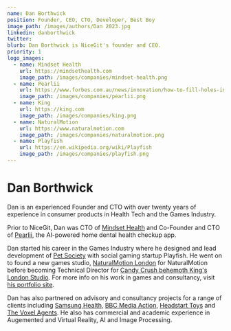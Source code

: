 ```yaml
---
name: Dan Borthwick
position: Founder, CEO, CTO, Developer, Best Boy
image_path: /images/authors/Dan 2023.jpg
linkedin: danborthwick
twitter:
blurb: Dan Borthwick is NiceGit's founder and CEO. 
priority: 1
logo_images:
  - name: Mindset Health
    url: https://mindsethealth.com
    image_path: /images/companies/mindset-health.png
  - name: Pearlii
    url: https://www.forbes.com.au/news/innovation/how-to-fill-holes-in-dental-care-without-seeing-a-dentist/
    image_path: /images/companies/pearlii.png
  - name: King
    url: https://king.com
    image_path: /images/companies/king.png
  - name: NaturalMotion
    url: https://www.naturalmotion.com
    image_path: /images/companies/naturalmotion.png
  - name: Playfish
    url: https://en.wikipedia.org/wiki/Playfish
    image_path: /images/companies/playfish.png
---
```


# Dan Borthwick

Dan is an experienced Founder and CTO with over twenty years of experience in consumer products in Health Tech and the Games Industry.

Prior to NiceGit, Dan was CTO of [Mindset Health](https://mindsethealth.com) and Co-Founder and CTO of [Pearlii](https://www.forbes.com.au/news/innovation/how-to-fill-holes-in-dental-care-without-seeing-a-dentist/), the AI-powered home dental health checkup app.

Dan started his career in the Games Industry where he designed and lead development of [Pet Society](https://petpedia.fandom.com/wiki/Pet_Society) with social gaming startup Playfish. He went on to found a new games studio, [NaturalMotion London](https://www.naturalmotion.com/london-studio/) for NaturalMotion before becoming Technical Director for [Candy Crush behemoth King's London Studio](https://careers.king.com/us/en/london). For more info on his work in games and consultancy, visit [his portfolio site](https://smartcasual.cc/).

Dan has also partnered on advisory and consultancy projects for a range of clients including [Samsung Health](https://www.samsung.com/au/apps/samsung-health/), [BBC Media Action](https://www.bbc.co.uk/mediaaction/), [Headstart Toys](https://headstartint.com/) and [The Voxel Agents](https://www.thevoxelagents.com/). He also has commercial and academic experience in Augemented and Virtual Reality, AI and Image Processing.
